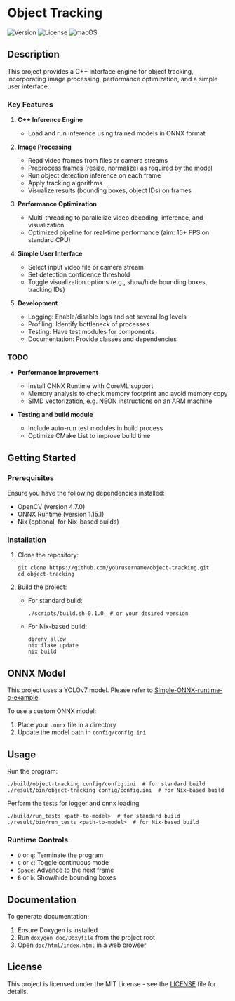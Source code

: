 # Object Tracking

![Version](https://img.shields.io/badge/version-0.1.0-blue.svg)
![License](https://img.shields.io/badge/license-MIT-green.svg)
![macOS](https://img.shields.io/badge/verified%20on-macOS-brightgreen.svg)

## Description

This project provides a C++ interface engine for object tracking, incorporating image processing, performance optimization, and a simple user interface.

### Key Features

1. **C++ Inference Engine**
   * Load and run inference using trained models in ONNX format

2. **Image Processing**
   * Read video frames from files or camera streams
   * Preprocess frames (resize, normalize) as required by the model
   * Run object detection inference on each frame
   * Apply tracking algorithms
   * Visualize results (bounding boxes, object IDs) on frames

3. **Performance Optimization**
   * Multi-threading to parallelize video decoding, inference, and visualization
   * Optimized pipeline for real-time performance (aim: 15+ FPS on standard CPU)

4. **Simple User Interface**
   * Select input video file or camera stream
   * Set detection confidence threshold
   * Toggle visualization options (e.g., show/hide bounding boxes, tracking IDs)

5. **Development**
   * Logging: Enable/disable logs and set several log levels
   * Profiling: Identify bottleneck of processes
   * Testing: Have test modules for components
   * Documentation: Provide classes and dependencies

### TODO

* **Performance Improvement**
   * Install ONNX Runtime with CoreML support
   * Memory analysis to check memory footprint and avoid memory copy
   * SIMD vectorization, e.g. NEON instructions on an ARM machine

* **Testing and build module**
   * Include auto-run test modules in build process
   * Optimize CMake List to improve build time

## Getting Started

### Prerequisites

Ensure you have the following dependencies installed:

* OpenCV (version 4.7.0)
* ONNX Runtime (version 1.15.1)
* Nix (optional, for Nix-based builds)

### Installation

1. Clone the repository:
   ```
   git clone https://github.com/yourusername/object-tracking.git
   cd object-tracking
   ```

2. Build the project:
   - For standard build:
     ```
     ./scripts/build.sh 0.1.0  # or your desired version
     ```
   - For Nix-based build:
     ```
     direnv allow
     nix flake update
     nix build
     ```

## ONNX Model

This project uses a YOLOv7 model. Please refer to [Simple-ONNX-runtime-c-example](https://github.com/JINSCOTT/Simple-ONNX-runtime-c-example).

To use a custom ONNX model:
1. Place your `.onnx` file in a directory
2. Update the model path in `config/config.ini`

## Usage

Run the program:
```
./build/object-tracking config/config.ini  # for standard build
./result/bin/object-tracking config/config.ini  # for Nix-based build
```

Perform the tests for logger and onnx loading
```
./build/run_tests <path-to-model>  # for standard build
./result/bin/run_tests <path-to-model>  # for Nix-based build
```

### Runtime Controls

- `Q` or `q`: Terminate the program
- `C` or `c`: Toggle continuous mode
- `Space`: Advance to the next frame
- `B` or `b`: Show/hide bounding boxes

## Documentation

To generate documentation:

1. Ensure Doxygen is installed
2. Run `doxygen doc/Doxyfile` from the project root
3. Open `doc/html/index.html` in a web browser

## License

This project is licensed under the MIT License - see the [LICENSE](LICENSE) file for details.
